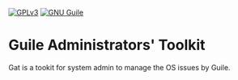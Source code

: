 [![GPLv3](https://img.shields.io/badge/License-GPLv3-blue.png)](https://www.gnu.org/copyleft/gpl.html)
[![GNU Guile](https://img.shields.io/badge/Guile-2.1.3-yellow.png)](https://www.gnu.org/s/guile/)

Guile Administrators' Toolkit
=========

Gat is a tookit for system admin to manage the OS issues by Guile.
